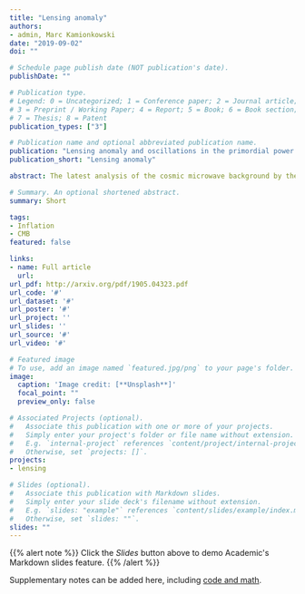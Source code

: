 ```yaml
---
title: "Lensing anomaly"
authors:
- admin, Marc Kamionkowski
date: "2019-09-02"
doi: ""

# Schedule page publish date (NOT publication's date).
publishDate: ""

# Publication type.
# Legend: 0 = Uncategorized; 1 = Conference paper; 2 = Journal article;
# 3 = Preprint / Working Paper; 4 = Report; 5 = Book; 6 = Book section;
# 7 = Thesis; 8 = Patent
publication_types: ["3"]

# Publication name and optional abbreviated publication name.
publication: "Lensing anomaly and oscillations in the primordial power spectrum"
publication_short: "Lensing anomaly"

abstract: The latest analysis of the cosmic microwave background by the Planck team finds more smoothing of the acoustic peaks in the temperature power spectrum than predicted by ΛCDM. Here we investigate whether this additional smoothing can be mimicked by an oscillatory feature, generated during inflation, that is similar to the acoustic peaks but out of phase. We consider oscillations generated by oscillating modulations of the background--e.g., due to heavy fields or modulated potentials--and by sharp features. We show that it is difficult to induce oscillations that are linear (or almost linear) in k by oscillatory modulations of the background. We find, however, that a sharp bumpy feature in the sound speed of perturbations is able to produce the desired oscillations. The scenario can be tested by combining CMB and BAO data.

# Summary. An optional shortened abstract.
summary: Short

tags:
- Inflation
- CMB
featured: false

links:
- name: Full article
  url: 
url_pdf: http://arxiv.org/pdf/1905.04323.pdf
url_code: '#'
url_dataset: '#'
url_poster: '#'
url_project: ''
url_slides: ''
url_source: '#'
url_video: '#'

# Featured image
# To use, add an image named `featured.jpg/png` to your page's folder. 
image:
  caption: 'Image credit: [**Unsplash**]'
  focal_point: ""
  preview_only: false

# Associated Projects (optional).
#   Associate this publication with one or more of your projects.
#   Simply enter your project's folder or file name without extension.
#   E.g. `internal-project` references `content/project/internal-project/index.md`.
#   Otherwise, set `projects: []`.
projects:
- lensing

# Slides (optional).
#   Associate this publication with Markdown slides.
#   Simply enter your slide deck's filename without extension.
#   E.g. `slides: "example"` references `content/slides/example/index.md`.
#   Otherwise, set `slides: ""`.
slides: ""
---
```


{{% alert note %}}
Click the *Slides* button above to demo Academic's Markdown slides feature.
{{% /alert %}}

Supplementary notes can be added here, including [code and math](https://sourcethemes.com/academic/docs/writing-markdown-latex/).
